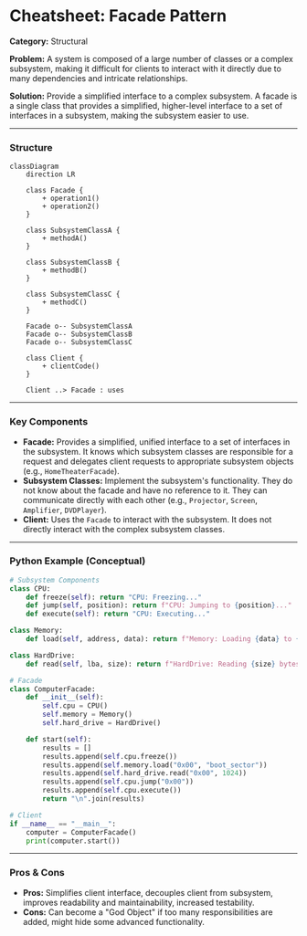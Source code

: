 # Cheatsheet: Facade Pattern

**Category:** Structural

**Problem:** A system is composed of a large number of classes or a complex subsystem, making it difficult for clients to interact with it directly due to many dependencies and intricate relationships.

**Solution:** Provide a simplified interface to a complex subsystem. A facade is a single class that provides a simplified, higher-level interface to a set of interfaces in a subsystem, making the subsystem easier to use.

---

### Structure

```mermaid
classDiagram
    direction LR

    class Facade {
        + operation1()
        + operation2()
    }

    class SubsystemClassA {
        + methodA()
    }

    class SubsystemClassB {
        + methodB()
    }

    class SubsystemClassC {
        + methodC()
    }

    Facade o-- SubsystemClassA
    Facade o-- SubsystemClassB
    Facade o-- SubsystemClassC

    class Client {
        + clientCode()
    }

    Client ..> Facade : uses
```

---

### Key Components

-   **Facade:** Provides a simplified, unified interface to a set of interfaces in the subsystem. It knows which subsystem classes are responsible for a request and delegates client requests to appropriate subsystem objects (e.g., `HomeTheaterFacade`).
-   **Subsystem Classes:** Implement the subsystem's functionality. They do not know about the facade and have no reference to it. They can communicate directly with each other (e.g., `Projector`, `Screen`, `Amplifier`, `DVDPlayer`).
-   **Client:** Uses the `Facade` to interact with the subsystem. It does not directly interact with the complex subsystem classes.

---

### Python Example (Conceptual)

```python
# Subsystem Components
class CPU:
    def freeze(self): return "CPU: Freezing..."
    def jump(self, position): return f"CPU: Jumping to {position}..."
    def execute(self): return "CPU: Executing..."

class Memory:
    def load(self, address, data): return f"Memory: Loading {data} to {address}..."

class HardDrive:
    def read(self, lba, size): return f"HardDrive: Reading {size} bytes from {lba}..."

# Facade
class ComputerFacade:
    def __init__(self):
        self.cpu = CPU()
        self.memory = Memory()
        self.hard_drive = HardDrive()

    def start(self):
        results = []
        results.append(self.cpu.freeze())
        results.append(self.memory.load("0x00", "boot_sector"))
        results.append(self.hard_drive.read("0x00", 1024))
        results.append(self.cpu.jump("0x00"))
        results.append(self.cpu.execute())
        return "\n".join(results)

# Client
if __name__ == "__main__":
    computer = ComputerFacade()
    print(computer.start())
```

---

### Pros & Cons

-   **Pros:** Simplifies client interface, decouples client from subsystem, improves readability and maintainability, increased testability.
-   **Cons:** Can become a "God Object" if too many responsibilities are added, might hide some advanced functionality.
